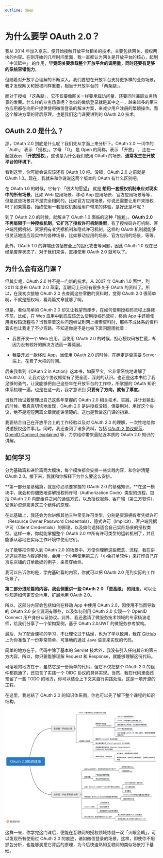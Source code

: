 ```yaml
---
outline: deep
---
```

# 为什么要学 OAuth 2.0？

我从 2014 年加入京东，便开始接触开放平台相关的技术，主要包括网关、授权两块的内容。在刚开始的几年时间里面，我一直都认为网关是开放平台的核心，起到 「中流砥柱」 的作用，**毕竟网关要承载整个开放平台的调用量，同时还要有足够的系统容错能力**。

但随着对开放平台理解的不断深入，我们要想在开放平台支持更多样的业务场景，我才发现网关和授权同样重要，相当于开放平台的 「两条腿」。

而对于授权 「这条腿」，它不仅要像网关一样要承载访问量，还要同时兼顾业务场景的发展。什么样的业务场景呢？类似的微信登录就是其中之一，越来越多的第三方应用都在向用户提供使用微信登录的解决方案，来减少用户注册的繁琐操作。而这个解决方案的背后原理，也是我们这门课要讲到的 OAuth 2.0 技术。

## OAuth 2.0 是什么？

那，OAuth 2.0 到底是什么呢？我们先从字面上来分析下。OAuth 2.0 一词中的 「Auth」 表示 「授权」，字母 「O」 是 Open 的简称，表示 「开放」 ，连在一起就表示 「**开放授权**」。这也是为什么我们使用 OAuth 的场景，**通常发生在开放平台的环境下**。

看到这里，你可能会说应该还有 OAuth 1.0 吧。没错，OAuth 2.0 之前就是 OAuth 1.0。现在，我就来和你说说这两个版本的 OAuth 有什么区别吧。

在 OAuth 1.0 的时候，它有个 「很大的愿望」 就是 **想用一套授权机制来应对现实中的所有场景**，比如 Web 应用场景、移动 App 应用场景、官方应用场景等等，但是这些场景并不是完全相同的。比如官方应用场景，你说还需要让用户来授权吗？如果需要，始终使用一套授权机制给用户带来的体验，是好还是坏呢？

到了 OAuth 2.0 的时候，就解决了 OAuth 1.0 面临的这种「尴尬」。**OAuth 2.0 不再局限于一种授权机制，它扩充了授权许可机制类型**，有了授权码许可机制、客户端凭据机制、资源拥有者凭据机制和隐式许可机制。这样的 OAuth 机制就能够很灵活地适应现实中的各种场景，比如移动应用的场景、官方应用的场景，等等。

此外，OAuth 1.0 的弊端还包括安全上的固化攻击等问题，因此 OAuth 1.0 现在已经是废弃状态了。对于我们来讲，直接使用 OAuth 2.0 就可以了。

## 为什么会有这门课？

但其实呢，OAuth 2.0 并不是一门新的技术，从 2007 年 OAuth 1.0 面世，到 2011 年发布 OAuth 2.0 草案，互联网上已经有很多关于 OAuth 的资料了。所以，在我初次接触 OAuth 2.0 去查阅这些零散的资料时，觉得 OAuth 2.0 很简单啊，不就是授权吗，看两篇文章就够了啊。

但是，看似简单的 OAuth 2.0 却又让我望而却步，在如何使用授权码流程上踌躇不前。比如，在 Web 应用中到底应该怎么使用授权码流程，移动 App 中还能使用授权码流程吗？当我带着这些问题尝试到网上搜索资料时，那些不成体系的资料着实也让我走了不少弯路。不知道你是不是也被下面问题困扰着：

- 我要开发一个 Web 应用，当使用 OAuth 2.0 的时候，担心授权码被拦截，却因为没有较好的解决方法而一筹莫展。

- 我要开发一款移动 App，当使用 OAuth 2.0 的时候，在确定是否需要 Server 端上，花费了大把的时间。

后来我看到《OAuth 2 in Action》这本书，如获至宝。它非常系统地讲解了 OAuth2.0，让我对这个协议框架有了更全面、深刻的认识。也正是这本书给了我足够的勇气，让我能够把自己这些年在开放平台的工作中，所掌握的 OAuth 知识体系梳理一遍。也是在这一刻，我才意识到 **只要有了方向，就有了厚度**。

当我开始试着整理出自己这些年掌握的 OAuth 2.0 相关技术、实践，并计划输出的时候，我真真切切地发现，OAuth 2.0 是讲授权没错，但要用对、用好这个协议，绝不是短短两篇文章就能讲清楚的。这也是我做这门课的初衷。

我要结合自己在开放平台上的工作经验以及对 OAuth 2.0 的理解，一次性地给你说透授权这件事儿。同时，我还查阅了诸多资料，包括 [OAuth 2 协议规范](https://tools.ietf.org/wg/oauth/)、[OpenID Connect explained](chrome-extension://ikhdkkncnoglghljlkmcimlnlhkeamad/pdf-viewer/web/viewer.html?file=https%3A%2F%2Fconnect2id.com%2Fassets%2Foidc-explained.pdf) 等，力求给你带来最贴近本质的 OAuth 2.0 知识的讲解。

## 如何学习

分为基础篇和进阶篇两大模块，每个模块都会安排一些实践内容，和你讲清楚 OAuth 2.0。接下来，我就和你解释下为什么要这么安排。

**第一部分是基础篇，就是你必须要掌握的 OAuth 2.0 的基础知识。**在这一模块中，我会和你细致地讲解授权码许可（Authorization Code）类型的流程，包括 OAuth 2.0 内部组件之间的通信方式，以及授权服务、客户端（第三方软件）、受保护资源服务这三个组件的原理。

在此基础上，我还会为你讲解其他三种常见许可类型，分别是资源拥有者凭据许可（Resource Owner Password Credentials）、隐式许可（Implicit）、客户端凭据许可（Client Credentials）的原理，以及如何选择适合自己实际场景的授权类型。这样一来，你就能掌握整个 OAuth 2.0 中所有许可类型的运转机制了，并且能够从容地在实际工作环境中使用它们。

为了能够把你带入到 OAuth 2.0 的场景中，方便你理解这些概念、流程，我在讲述这些基础内容的时候，会用一个小明使用第三方「小兔打单软件」来打印自己在京东店铺的订单数据的例子，来贯穿始终。

我可以告诉你的是，学完基础篇的内容，你就可以把 OAuth 2.0 用到实际的工作场景了。

**第二部分进阶篇的内容，我会侧重讲一些 OAuth 2.0 「更高级」 的用法**，可以让你知道如何更安全地用、扩展地用 OAuth 2.0。

所以，这部分内容会包括如何在移动 App 中使用 OAuth 2.0，因使用不当而导致的 OAuth 2.0 安全漏洞有哪些，以及如何利用 OAuth 2.0 实现一个 OpenID Connect 用户身份认证协议。此外，我还邀请了微服务技术领域的专家杨波老师，给我们分享了一个架构案例，基于 OAuth 2.0/JWT 的微服务参考架构。

最后，为了配合课程的学习，不让理论过于枯燥，也为了学以致用，我在 [GitHub](https://github.com/xindongbook/oauth2-code) 上为你准备了一份非常简单、可落地的通过 Java 语言来实现的代码。

简单的地方在于，代码中除了基本的 Servlet 技术外，我没有引入任何其它的第三方内容。所以，你只要能够理解 Request 和 Response，就能够理解这份代码。

可落地的地方在于，虽然它是一份简单的代码，但它不仅把整个 OAuth 2.0 的组件都跑通了，还包含了实践一个 OIDC 协议的具体实现。当然，我在代码里面还预留了一些 TODO 的地方，你可以结合上下文来自行实践处理。这是一项开源的工程。

在这里，我总结了 OAuth 2.0 的知识体系图，你也可以先了解下整个课程的知识结构。

![img](./assets/969e0e39d327d109ab23e794a4263708.jpg)

这样一来，你学完这门课后，便能在互联网的授权领域练就一双「火眼金睛」，可以发现所有使用过 OAuth 2.0 的痕迹，诸如微信登录的场景。这样，即使你不用抓包分析，也能够洞悉它背后的原理，为今后快速熟知互联网的类似场景打下基础。
